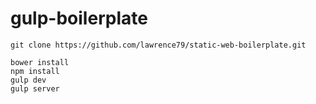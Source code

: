 # gulp-boilerplate


```
git clone https://github.com/lawrence79/static-web-boilerplate.git

bower install
npm install
gulp dev
gulp server
```